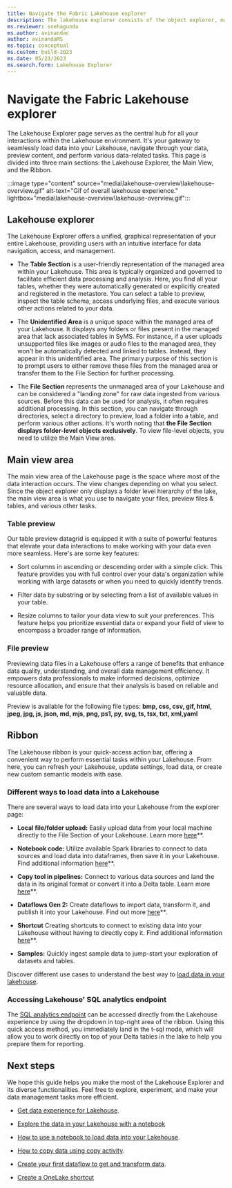 ```yaml
---
title: Navigate the Fabric Lakehouse explorer
description: The lakehouse explorer consists of the object explorer, main view, and ribbon. Use it to load data into your lakehouse, and then browse and preview your data.
ms.reviewer: snehagunda
ms.author: avinandac
author: avinandaMS
ms.topic: conceptual
ms.custom: build-2023
ms.date: 05/23/2023
ms.search.form: Lakehouse Explorer
---
```


# Navigate the Fabric Lakehouse explorer

The Lakehouse Explorer page serves as the central hub for all your interactions within the Lakehouse environment. It's your gateway to seamlessly load data into your Lakehouse, navigate through your data, preview content, and perform various data-related tasks. This page is divided into three main sections: the Lakehouse Explorer, the Main View, and the Ribbon.

:::image type="content" source="media\lakehouse-overview\lakehouse-overview.gif" alt-text="Gif of overall lakehouse experience." lightbox="media\lakehouse-overview\lakehouse-overview.gif":::

## Lakehouse explorer

The Lakehouse Explorer offers a unified, graphical representation of your entire Lakehouse, providing users with an intuitive interface for data navigation, access, and management.

- The **Table Section** is a user-friendly representation of the managed area within your Lakehouse. This area is typically organized and governed to facilitate efficient data processing and analysis. Here, you find all your tables, whether they were automatically generated or explicitly created and registered in the metastore. You can select a table to preview, inspect the table schema, access underlying files, and execute various other actions related to your data.

- The **Unidentified Area** is a unique space within the managed area of your Lakehouse. It displays any folders or files present in the managed area that lack associated tables in SyMS. For instance, if a user uploads unsupported files like images or audio files to the managed area, they won't be automatically detected and linked to tables. Instead, they appear in this unidentified area. The primary purpose of this section is to prompt users to either remove these files from the managed area or transfer them to the File Section for further processing.

- The **File Section** represents the unmanaged area of your Lakehouse and can be considered a "landing zone" for raw data ingested from various sources. Before this data can be used for analysis, it often requires additional processing. In this section, you can navigate through directories, select a directory to preview, load a folder into a table, and perform various other actions. It's worth noting that **the File Section displays folder-level objects exclusively**. To view file-level objects, you need to utilize the Main View area.

## Main view area

The main view area of the Lakehouse page is the space where most of the data interaction occurs. The view changes depending on what you select. Since the object explorer only displays a folder level hierarchy of the lake, the main view area is what you use to navigate your files, preview files & tables, and various other tasks.

### Table preview

Our table preview datagrid is equipped it with a suite of powerful features that elevate your data interactions to make working with your data even more seamless. Here's are some key features:

- Sort columns in ascending or descending order with a simple click. This feature provides you with full control over your data's organization while working with large datasets or when you need to quickly identify trends.

- Filter data by substring or by selecting from a list of available values in your table.

- Resize columns to tailor your data view to suit your preferences. This feature helps you prioritize essential data or expand your field of view to encompass a broader range of information.

### File preview

Previewing data files in a Lakehouse offers a range of benefits that enhance data quality, understanding, and overall data management efficiency. It empowers data professionals to make informed decisions, optimize resource allocation, and ensure that their analysis is based on reliable and valuable data.

Preview is available for the following file types:
**bmp, css, csv, gif, html, jpeg, jpg, js, json, md, mjs, png, ps1, py, svg, ts, tsx, txt, xml,yaml**

## Ribbon

The Lakehouse ribbon is your quick-access action bar, offering a convenient way to perform essential tasks within your Lakehouse. From here, you can refresh your Lakehouse, update settings, load data, or create new custom semantic models with ease.

### Different ways to load data into a Lakehouse

There are several ways to load data into your Lakehouse from the explorer page:

- **Local file/folder upload:** Easily upload data from your local machine directly to the File Section of your Lakehouse. Learn more [here](lakehouse-notebook-load-data.md)**.

- **Notebook code:** Utilize available Spark libraries to connect to data sources and load data into dataframes, then save it in your Lakehouse. Find additional information [here](lakehouse-notebook-load-data.md)**.

- **Copy tool in pipelines:** Connect to various data sources and land the data in its original format or convert it into a Delta table. Learn more [here](..\data-factory\copy-data-activity.md)**.

- **Dataflows Gen 2:** Create dataflows to import data, transform it, and publish it into your Lakehouse. Find out more [here](../data-factory/create-first-dataflow-gen2.md)**.

- **Shortcut** Creating shortcuts to connect to existing data into your Lakehouse without having to directly copy it. Find additional information [here](lakehouse-shortcuts.md)**.

- **Samples:** Quickly ingest sample data to jump-start your exploration of datasets and tables.

Discover different use cases to understand the best way to [load data in your lakehouse](load-data-lakehouse.md).

### Accessing Lakehouse' SQL analytics endpoint

The [SQL analytics endpoint](lakehouse-sql-analytics-endpoint.md) can be accessed directly from the Lakehouse experience by using the dropdown in top-right area of the ribbon. Using this quick access method, you immediately land in the t-sql mode, which will allow you to work directly on top of your Delta tables in the lake to help you prepare them for reporting.

## Next steps

We hope this guide helps you make the most of the Lakehouse Explorer and its diverse functionalities. Feel free to explore, experiment, and make your data management tasks more efficient.

- [Get data experience for Lakehouse](load-data-lakehouse.md).

- [Explore the data in your Lakehouse with a notebook](lakehouse-notebook-explore.md)

- [How to use a notebook to load data into your Lakehouse](lakehouse-notebook-load-data.md).

- [How to copy data using copy activity](..\data-factory\copy-data-activity.md).

- [Create your first dataflow to get and transform data](../data-factory/create-first-dataflow-gen2.md).

- [Create a OneLake shortcut](../real-time-analytics/onelake-shortcuts.md?tab=onelake-shortcut)
